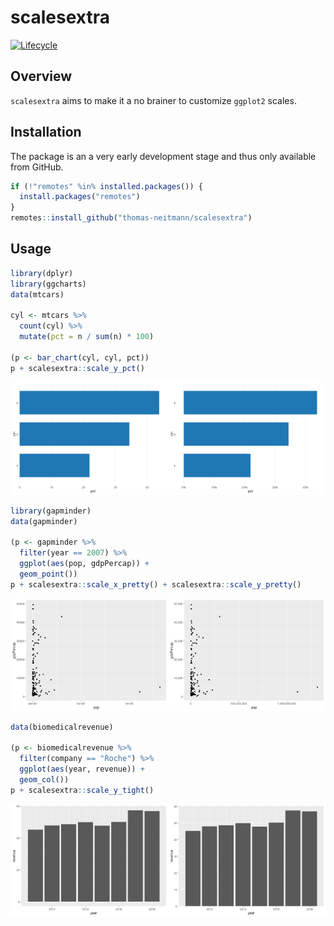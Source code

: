 scalesextra
================

[![Lifecycle](https://img.shields.io/badge/lifecycle-experimental-orange.svg)](https://www.tidyverse.org/lifecycle/#experimental)

Overview
--------

`scalesextra` aims to make it a no brainer to customize `ggplot2` scales.

Installation
------------

The package is an a very early development stage and thus only available from GitHub.

``` r
if (!"remotes" %in% installed.packages()) {
  install.packages("remotes")
}
remotes::install_github("thomas-neitmann/scalesextra")
```

Usage
-----

``` r
library(dplyr)
library(ggcharts)
data(mtcars)

cyl <- mtcars %>%
  count(cyl) %>%
  mutate(pct = n / sum(n) * 100)

(p <- bar_chart(cyl, cyl, pct))
p + scalesextra::scale_y_pct()
```

<img src="README_files/figure-markdown_github/scale_pct-1.png" width="50%" /><img src="README_files/figure-markdown_github/scale_pct-2.png" width="50%" />

``` r
library(gapminder)
data(gapminder)

(p <- gapminder %>%
  filter(year == 2007) %>%
  ggplot(aes(pop, gdpPercap)) +
  geom_point())
p + scalesextra::scale_x_pretty() + scalesextra::scale_y_pretty()
```

<img src="README_files/figure-markdown_github/scale_pretty-1.png" width="50%" /><img src="README_files/figure-markdown_github/scale_pretty-2.png" width="50%" />

``` r
data(biomedicalrevenue)

(p <- biomedicalrevenue %>%
  filter(company == "Roche") %>%
  ggplot(aes(year, revenue)) +
  geom_col())
p + scalesextra::scale_y_tight()
```

<img src="README_files/figure-markdown_github/scale_tight-1.png" width="50%" /><img src="README_files/figure-markdown_github/scale_tight-2.png" width="50%" />
